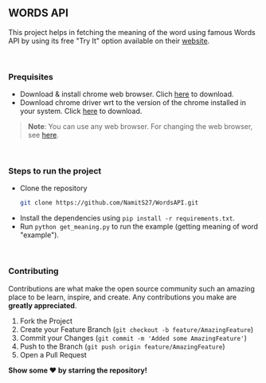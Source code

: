 ## WORDS API

This project helps in fetching the meaning of the word using famous Words API by using its free "Try It" option available on their [website](https://www.wordsapi.com/).

<br>

### Prequisites

-   Download & install chrome web browser. Clich [here](https://www.google.com/chrome/) to download.
-   Download chrome driver wrt to the version of the chrome installed in your system. Click [here](https://chromedriver.chromium.org/downloads) to download.

> **Note**: You can use any web browser. For changing the web browser, see [here](https://www.selenium.dev/documentation/en/webdriver/).

<br>

### Steps to run the project

-   Clone the repository
    ```bash
    git clone https://github.com/NamitS27/WordsAPI.git
    ```
-   Install the dependencies using `pip install -r requirements.txt`.
-   Run `python get_meaning.py` to run the example (getting meaning of word "example").

<br>

### Contributing

Contributions are what make the open source community such an amazing place to be learn, inspire, and create. Any contributions you make are **greatly appreciated**.

1. Fork the Project
2. Create your Feature Branch (`git checkout -b feature/AmazingFeature`)
3. Commit your Changes (`git commit -m 'Added some AmazingFeature'`)
4. Push to the Branch (`git push origin feature/AmazingFeature`)
5. Open a Pull Request

**Show some ❤️ by starring the repository!**
